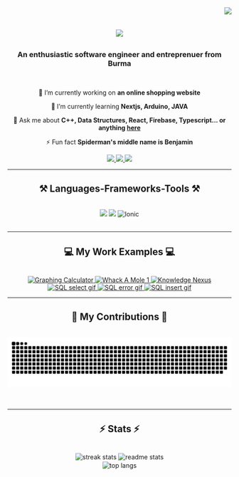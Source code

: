 <img align="right" src="https://visitor-badge.laobi.icu/badge?page_id=czLad.czLad" />

<h1 align="center">
    <img src="https://readme-typing-svg.herokuapp.com/?font=Freckle+Face&size=29&center=true&vCenter=true&&color=528AAE&width=500&height=70&duration=3900&lines=HELLO+THERE!+👋;+I'M+MIN+PHONE+MYAT+ZAW+(ZAC)!;" />
</h1>

<h3 align="center">An enthusiastic software engineer and entreprenuer from Burma</h3>

<br/>

<div align="center">
 
 🔭 I’m currently working on **an online shopping website**
 
 🌱 I’m currently learning **Nextjs, Arduino, JAVA**

💬 Ask me about **C++, Data Structures, React, Firebase, Typescript... or anything [here](https://github.com/czLad/czLad/issues)**

⚡ Fun fact **Spiderman's middle name is Benjamin**

 </div>

 <div align="center"> 
  <a href="mailto:myatzawowl@gmail.com">
    <img src="https://img.shields.io/badge/Gmail-333333?style=for-the-badge&logo=gmail&logoColor=red" />
  </a>
  <a href="https://linkedin.com/in/min-phone-myat-zaw" >
    <img src="https://img.shields.io/badge/LinkedIn-0077B5?style=for-the-badge&logo=linkedin&logoColor=white" target="_blank" />
  </a>
  <a href="https://github.com/czLad" >
     <img src="https://img.shields.io/badge/Portfolio-FF5722?style=for-the-badge&logo=todoist&logoColor=white"  target="_blank" /> <!-- sqlite, safari, google-chrome are other good icon options -->
  </a>




</div>

 <hr/>
 
<h2 align="center">⚒️ Languages-Frameworks-Tools ⚒️</h2>
<br/>
<div align="center">
    <img src="https://skillicons.dev/icons?i=cpp,c,python,typescript,react,html,css,vscode,github,figma,bootstrap,tailwind,git,r" />
    <img src="https://skillicons.dev/icons?i=nodejs,javascript,express,firebase,mongodb,mysql,postgresql,java,nextjs,arduino,electron" />
    <img src="https://upload.wikimedia.org/wikipedia/commons/d/d1/Ionic_Logo.svg" alt="Ionic" width="40" height="40" /><br>
</div>

<br/>
<hr/>

<div align="center">
  <h2>💻 My Work Examples 💻</h2>

  <br>
  <a href="https://github.com/czLad/cs3a_finalProject_GraphingCalculator">
      <img src="https://github.com/czLad/czLad/assets/111596851/ca3fe13e-8277-4e0c-a5c2-4898ef24b2c3" alt="Graphing Calculator" width="200" height="160"/>
  </a><a href="https://github.com/czLad/cs2_finalProject_whackAMole">
      <img src="https://github.com/czLad/czLad/assets/111596851/3dac8d1b-0269-4668-b730-859efde5867a" alt="Whack A Mole 1" width="200" height="160"/>
  </a>
  <a href="https://github.com/PCC-Forum-App/React-Video-App">
      <img src="https://github.com/czLad/czLad/assets/111596851/d36dc586-56e2-4ee8-b6d8-275896d427a4" alt="Knowledge Nexus" width="270" height="162"/>
  </a><a href="https://github.com/czLad/cs8_finalProject_SQL_Database">
      <img src="https://github.com/czLad/czLad/assets/111596851/0b4e7538-e469-46a7-b3aa-57713005d1e4" alt="SQL select gif" width="290" height="116"/>
  </a><a href="https://github.com/czLad/cs8_finalProject_SQL_Database">
      <img src="https://github.com/czLad/czLad/assets/111596851/720f1764-401c-4d3f-b21b-d04be07c5c35" alt="SQL error gif" width="290" height="116"/>
  </a><a href="https://github.com/czLad/cs8_finalProject_SQL_Database">
      <img src="https://github.com/czLad/czLad/assets/111596851/7699ae38-14fb-4f58-80ff-12b4aa7902e5" alt="SQL insert gif" width="250" height="85"/>
  </a>
  
</div>

<hr/>


<div align="center">
  <h2>🐍 My Contributions 🐍</h2>

  <br>
  <picture>
  <source
    media="(prefers-color-scheme: dark)"
    srcset="https://raw.githubusercontent.com/czLad/czLad/output/github-contribution-grid-snake-dark.svg"
  />
  <source
    media="(prefers-color-scheme: light)"
    srcset="https://raw.githubusercontent.com/czLad/czLad/output/github-contribution-grid-snake.svg"
  />
  <img
    alt="github contribution grid snake animation"
    src="https://raw.githubusercontent.com/platane/snk/output/github-contribution-grid-snake.svg"
  />
  </picture>
  <br/><br/><br/>
</div>

<hr/>

<h2 align="center">⚡ Stats ⚡</h2>
<br>
<div align=center>
  <img width=390 src="https://github-readme-streak-stats-nu-khaki.vercel.app?user=czLad&theme=react" alt="streak stats"/>
  <img width=390 src="https://github-readme-stats.vercel.app/api?username=czLad&count_private=true&show_icons=true&theme=react&rank_icon=github&border_radius=10" alt="readme stats" />
  <br/>
  <img width=325 align="center" src="https://github-readme-stats.vercel.app/api/top-langs/?username=czLad&hide=HTML&langs_count=8&layout=compact&theme=react&border_radius=10&size_weight=0.5&count_weight=0.5&exclude_repo=github-readme-stats" alt="top langs" />
</div>

<br/><br/>

<!--
**czLad/czLad** is a ✨ _special_ ✨ repository because its `README.md` (this file) appears on your GitHub profile.

Here are some ideas to get you started:

- 🔭 I’m currently working on ...
- 🌱 I’m currently learning ...
- 👯 I’m looking to collaborate on ...
- 🤔 I’m looking for help with ...
- 💬 Ask me about ...
- 📫 How to reach me: ...
- 😄 Pronouns: ...
- ⚡ Fun fact: ...
-->
